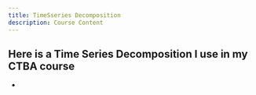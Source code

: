 ```yaml
---
title: TimeSseries Decomposition
description: Course Content
---
```

Here is a Time Series Decomposition I use in my CTBA course
- 
- 
